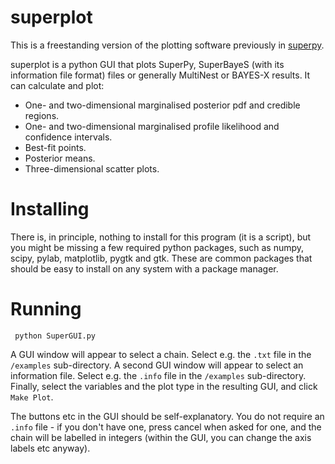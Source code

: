superplot
===========

This is a freestanding version of the plotting software previously in 
[superpy](https://github.com/innisfree/superpy). 

superplot is a python GUI that plots SuperPy, SuperBayeS (with its information file format) files or generally MultiNest or BAYES-X results. It can calculate and plot:
* One- and two-dimensional marginalised posterior pdf and credible regions.
* One- and two-dimensional marginalised profile likelihood and confidence intervals.
* Best-fit points.
* Posterior means.
* Three-dimensional scatter plots.

# Installing
There is, in principle, nothing to install for this program (it is a script), but you might be missing a few required
python packages, such as numpy, scipy, pylab, matplotlib, pygtk and gtk. These are common packages that should be easy to install on 
any system with a package manager.

# Running 

     python SuperGUI.py

A GUI window will appear to select a chain. Select e.g. the `.txt` file in the `/examples` sub-directory. A second GUI window will appear to select an information file. Select e.g. the `.info` file in the `/examples` sub-directory. Finally, select the variables and the plot type in the resulting GUI, and click `Make Plot`.

The buttons etc in the GUI should be self-explanatory. You do not require an `.info` file - if you don't have one, press cancel when asked for one, and the chain will be labelled in integers (within the GUI, you can change the axis labels etc anyway).
